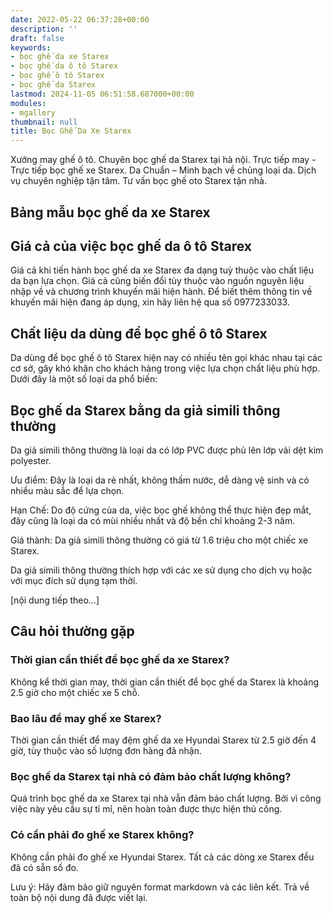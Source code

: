 ```yaml
---
date: 2022-05-22 06:37:28+00:00
description: ''
draft: false
keywords:
- bọc ghế da xe Starex
- bọc ghế da ô tô Starex
- bọc ghế ô tô Starex
- bọc ghế da Starex
lastmod: 2024-11-05 06:51:58.687000+00:00
modules:
- mgallery
thumbnail: null
title: Bọc Ghế Da Xe Starex
---
```


Xưởng may ghế ô tô. Chuyên bọc ghế da Starex tại hà nội. Trực tiếp may - Trực tiếp bọc ghế xe Starex. Da Chuẩn – Minh bạch về chủng loại da. Dịch vụ chuyên nghiệp tận tâm. Tư vấn bọc ghế oto Starex tận nhà.

## Bảng mẫu bọc ghế da xe Starex

## Giá cả của việc bọc ghế da ô tô Starex

Giá cả khi tiến hành bọc ghế da xe Starex đa dạng tuỳ thuộc vào chất liệu da bạn lựa chọn. Giá cả cũng biến đổi tùy thuộc vào nguồn nguyên liệu nhập về và chương trình khuyến mãi hiện hành. Để biết thêm thông tin về khuyến mãi hiện đang áp dụng, xin hãy liên hệ qua số 0977233033.

## Chất liệu da dùng để bọc ghế ô tô Starex

Da dùng để bọc ghế ô tô Starex hiện nay có nhiều tên gọi khác nhau tại các cơ sở, gây khó khăn cho khách hàng trong việc lựa chọn chất liệu phù hợp. Dưới đây là một số loại da phổ biến:

## Bọc ghế da Starex bằng da giả simili thông thường

Da giả simili thông thường là loại da có lớp PVC được phủ lên lớp vải dệt kim polyester.

Ưu điểm: Đây là loại da rẻ nhất, không thấm nước, dễ dàng vệ sinh và có nhiều màu sắc để lựa chọn.

Hạn Chế: Do độ cứng của da, việc bọc ghế không thể thực hiện đẹp mắt, đây cũng là loại da có mùi nhiều nhất và độ bền chỉ khoảng 2-3 năm.

Giá thành: Da giả simili thông thường có giá từ 1.6 triệu cho một chiếc xe Starex.

Da giả simili thông thường thích hợp với các xe sử dụng cho dịch vụ hoặc với mục đích sử dụng tạm thời.

[nội dung tiếp theo...]

## Câu hỏi thường gặp

### Thời gian cần thiết để bọc ghế da xe Starex?
Không kể thời gian may, thời gian cần thiết để bọc ghế da Starex là khoảng 2.5 giờ cho một chiếc xe 5 chỗ.

### Bao lâu để may ghế xe Starex?
Thời gian cần thiết để may đệm ghế da xe Hyundai Starex từ 2.5 giờ đến 4 giờ, tùy thuộc vào số lượng đơn hàng đã nhận.

### Bọc ghế da Starex tại nhà có đảm bảo chất lượng không?
Quá trình bọc ghế da xe Starex tại nhà vẫn đảm bảo chất lượng. Bởi vì công việc này yêu cầu sự tỉ mỉ, nên hoàn toàn được thực hiện thủ công.

### Có cần phải đo ghế xe Starex không?
Không cần phải đo ghế xe Hyundai Starex. Tất cả các dòng xe Starex đều đã có sẵn số đo.

Lưu ý: Hãy đảm bảo giữ nguyên format markdown và các liên kết. Trả về toàn bộ nội dung đã được viết lại.